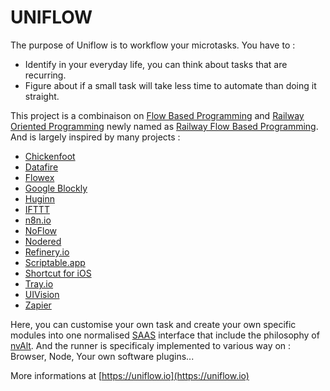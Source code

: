 UNIFLOW
=======

The purpose of Uniflow is to workflow your microtasks. You have to :
- Identify in your everyday life, you can think about tasks that are recurring.
- Figure about if a small task will take less time to automate than doing it straight.

This project is a combinaison on [Flow Based Programming](https://en.wikipedia.org/wiki/Flow-based_programming) and [Railway Oriented Programming](http://fsharpforfunandprofit.com/rop/) newly named as [Railway Flow Based Programming](https://medium.com/@anton.mishchuk/railway-flow-based-programming-with-flowex-ef04fd338e41).
And is largely inspired by many projects : 
- [Chickenfoot](http://up.csail.mit.edu/chickenfoot)
- [Datafire](https://github.com/DataFire/DataFire)
- [Flowex](https://github.com/antonmi/flowex)
- [Google Blockly](https://developers.google.com/blockly)
- [Huginn](https://github.com/huginn/huginn)
- [IFTTT](https://ifttt.com/)
- [n8n.io](https://github.com/n8n-io/n8n)
- [NoFlow](https://noflojs.org/)
- [Nodered](https://nodered.org/)
- [Refinery.io](https://www.refinery.io)
- [Scriptable.app](https://apps.apple.com/us/app/scriptable/id1405459188)
- [Shortcut for iOS](https://apps.apple.com/us/app/shortcuts/id915249334)
- [Tray.io](https://tray.io)
- [UIVision](https://ui.vision/x/desktop-automation)
- [Zapier](https://zapier.com/)

Here, you can customise your own task and create your own specific modules into one normalised [SAAS](https://en.wikipedia.org/wiki/Software_as_a_service) interface that include the philosophy of [nvAlt](http://brettterpstra.com/projects/nvalt).
And the runner is specificaly implemented to various way on : Browser, Node, Your own software plugins...

More informations at [https://uniflow.io](https://uniflow.io)
